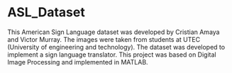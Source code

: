 # ASL_Dataset
This American Sign Language dataset was developed by Cristian Amaya and Victor Murray.
The images were taken from students at UTEC (University of engineering and technology).
The dataset was developed to implement a sign language translator. This project was based on Digital Image Processing and implemented in MATLAB.
